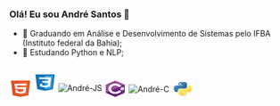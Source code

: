 ### Olá! Eu sou André Santos 👋

- 🔭 Graduando em Análise e Desenvolvimento de Sistemas pelo IFBA (Instituto federal da Bahia);
- 🌱 Estudando Python e NLP;
<div style="display: inline_block"><br>
<img align="center" alt="André-HTML" height="30" width="40" src="https://raw.githubusercontent.com/devicons/devicon/master/icons/html5/html5-original.svg">
<img aling="center" alt="André-Css" height="30" width="40" src="https://raw.githubusercontent.com/devicons/devicon/master/icons/css3/css3-original.svg">
<img aling="center" alt="André-JS" height="30" width="40" src="https://www.vhv.rs/dpng/d/456-4562295_library-of-javascript-icon-graphic-freeuse-png-files.png">
<img align="center" alt="André-Csharp" height="30" width="40" src="https://raw.githubusercontent.com/devicons/devicon/master/icons/csharp/csharp-original.svg">
<img align="center" alt="André-C" height="30" width="40" src="https://cdn.jsdelivr.net/gh/devicons/devicon/icons/c/c-original.svg" />
<img align="center" alt="André-Python" height="30" width="40" src="https://raw.githubusercontent.com/devicons/devicon/master/icons/python/python-original.svg">


</div>
